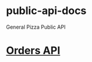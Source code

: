 # public-api-docs
General Pizza Public API

# [Orders API](https://github.com/gapizza/public-api-docs/blob/main/orders.md)
